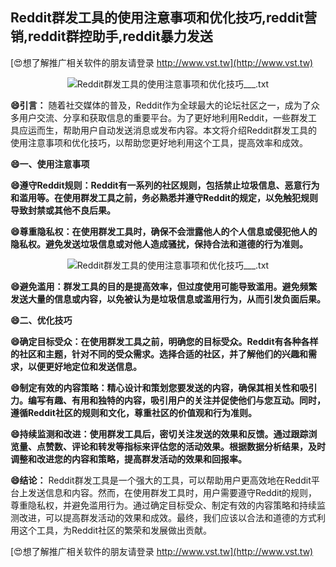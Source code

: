 ## **Reddit群发工具的使用注意事项和优化技巧,reddit营销,reddit群控助手,reddit暴力发送**

[😍想了解推广相关软件的朋友请登录 http://www.vst.tw](http://www.vst.tw)

 <center><img src="https://vst.tw/MP4/tuiguang/png/1.png" alt="Reddit群发工具的使用注意事项和优化技巧___.txt"></center>

**😄引言：**
随着社交媒体的普及，Reddit作为全球最大的论坛社区之一，成为了众多用户交流、分享和获取信息的重要平台。为了更好地利用Reddit，一些群发工具应运而生，帮助用户自动发送消息或发布内容。本文将介绍Reddit群发工具的使用注意事项和优化技巧，以帮助您更好地利用这个工具，提高效率和成效。

**😄一、使用注意事项**

**😄遵守Reddit规则：Reddit有一系列的社区规则，包括禁止垃圾信息、恶意行为和滥用等。在使用群发工具之前，务必熟悉并遵守Reddit的规定，以免触犯规则导致封禁或其他不良后果。**

**😄尊重隐私权：在使用群发工具时，确保不会泄露他人的个人信息或侵犯他人的隐私权。避免发送垃圾信息或对他人造成骚扰，保持合法和道德的行为准则。**

 <center><img src="https://vst.tw/MP4/tuiguang/png/4.png" alt="Reddit群发工具的使用注意事项和优化技巧___.txt"></center>

**😄避免滥用：群发工具的目的是提高效率，但过度使用可能导致滥用。避免频繁发送大量的信息或内容，以免被认为是垃圾信息或滥用行为，从而引发负面后果。**

**😄二、优化技巧**

**😄确定目标受众：在使用群发工具之前，明确您的目标受众。Reddit有各种各样的社区和主题，针对不同的受众需求。选择合适的社区，并了解他们的兴趣和需求，以便更好地定位和发送信息。**

**😄制定有效的内容策略：精心设计和策划您要发送的内容，确保其相关性和吸引力。编写有趣、有用和独特的内容，吸引用户的关注并促使他们与您互动。同时，遵循Reddit社区的规则和文化，尊重社区的价值观和行为准则。**

**😄持续监测和改进：使用群发工具后，密切关注发送的效果和反馈。通过跟踪浏览量、点赞数、评论和转发等指标来评估您的活动效果。根据数据分析结果，及时调整和改进您的内容和策略，提高群发活动的效果和回报率。**

**😄结论：**
Reddit群发工具是一个强大的工具，可以帮助用户更高效地在Reddit平台上发送信息和内容。然而，在使用群发工具时，用户需要遵守Reddit的规则，尊重隐私权，并避免滥用行为。通过确定目标受众、制定有效的内容策略和持续监测改进，可以提高群发活动的效果和成效。最终，我们应该以合法和道德的方式利用这个工具，为Reddit社区的繁荣和发展做出贡献。

[😍想了解推广相关软件的朋友请登录 http://www.vst.tw](http://www.vst.tw)



